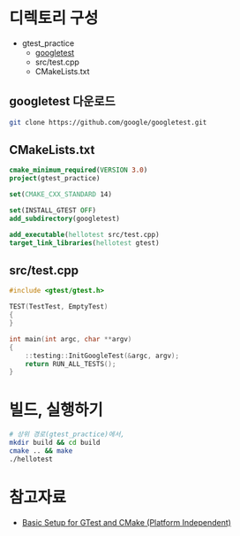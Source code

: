 # 디렉토리 구성
* gtest_practice
    * [googletest](https://github.com/google/googletest)
    * src/test.cpp
    * CMakeLists.txt

## googletest 다운로드
```bash
git clone https://github.com/google/googletest.git
```

## CMakeLists.txt
```cmake
cmake_minimum_required(VERSION 3.0)
project(gtest_practice)

set(CMAKE_CXX_STANDARD 14)

set(INSTALL_GTEST OFF)
add_subdirectory(googletest)

add_executable(hellotest src/test.cpp)
target_link_libraries(hellotest gtest)
```

## src/test.cpp
```cpp
#include <gtest/gtest.h>

TEST(TestTest, EmptyTest)
{
}

int main(int argc, char **argv)
{
    ::testing::InitGoogleTest(&argc, argv);
    return RUN_ALL_TESTS();
}
```

# 빌드, 실행하기
```bash
# 상위 경로(gtest_practice)에서,
mkdir build && cd build
cmake .. && make
./hellotest
```

# 참고자료
* [Basic Setup for GTest and CMake (Platform Independent)](http://mochan.info/c++/cmake/tutorial/2019/03/23/gtest-cmake.html)